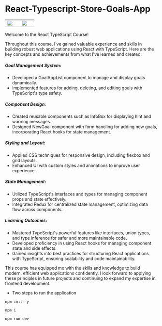 # React-Typescript-Store-Goals-App

<table>
  <tr>
    <td><img src="https://github.com/user-attachments/assets/c3383832-02e3-4060-9869-e48e80c37c50"><td>
    <td><img src="https://github.com/user-attachments/assets/cff8c423-bee1-4f8a-bff0-a05fb17d9c69"><td>
  </tr>
</table>

Welcome to the React TypeScript Course!

Throughout this course, I've gained valuable experience and skills in building robust web applications using React with TypeScript. Here are the key concepts and achievements from what I've learned and created:

##### Goal Management System:

- Developed a GoalAppList component to manage and display goals dynamically.
- Implemented features for adding, deleting, and editing goals with TypeScript's type safety.

##### Component Design:

- Created reusable components such as InfoBox for displaying hint and warning messages.
- Designed NewGoal component with form handling for adding new goals, incorporating React hooks for state management.


##### Styling and Layout:

- Applied CSS techniques for responsive design, including flexbox and grid layouts.
- Enhanced UI with custom styles and animations to improve user experience.


##### State Management:

- Utilized TypeScript's interfaces and types for managing component props and state effectively.
- Integrated Redux for centralized state management, optimizing data flow across components.

##### Learning Outcomes:

- Mastered TypeScript's powerful features like interfaces, union types, and type inference for safer and more maintainable code.
- Developed proficiency in using React hooks for managing component state and side effects.
- Gained insights into best practices for structuring React applications with TypeScript, ensuring scalability and code maintainability.

This course has equipped me with the skills and knowledge to build modern, efficient web applications confidently. I look forward to applying these principles in future projects and continuing to expand my expertise in frontend development.


- Two steps to run the application

```
npm init -y
```

```
npm i
```

```
npm run dev
```
